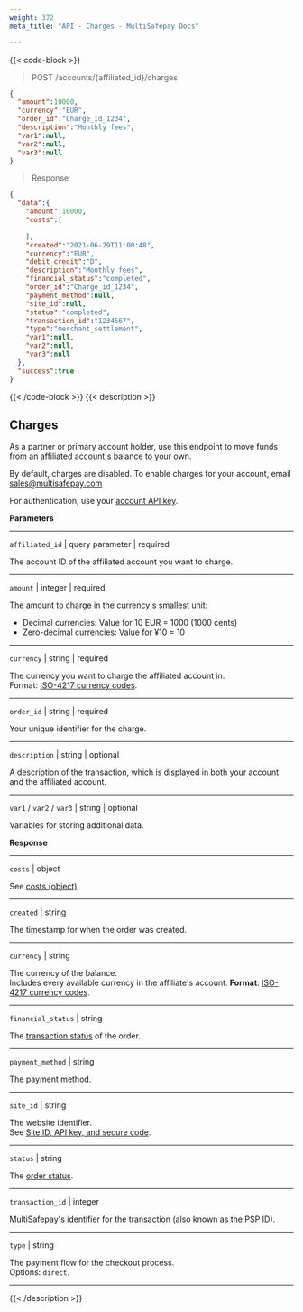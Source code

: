```yaml
---
weight: 372
meta_title: "API - Charges - MultiSafepay Docs"

---
```


{{< code-block >}}

> POST /accounts/{affiliated_id}/charges

```json 
{
  "amount":10000,
  "currency":"EUR",
  "order_id":"Charge_id_1234",
  "description":"Monthly fees",
  "var1":null,
  "var2":null,
  "var3":null
}
```

> Response

```json
{
  "data":{
    "amount":10000,
    "costs":[
      
    ],
    "created":"2021-06-29T11:00:48",
    "currency":"EUR",
    "debit_credit":"D",
    "description":"Monthly fees",
    "financial_status":"completed",
    "order_id":"Charge_id_1234",
    "payment_method":null,
    "site_id":null,
    "status":"completed",
    "transaction_id":"1234567",
    "type":"merchant_settlement",
    "var1":null,
    "var2":null,
    "var3":null
  },
  "success":true
}
```

{{< /code-block >}}
{{< description >}}
## Charges

As a partner or primary account holder, use this endpoint to move funds from an affiliated account's balance to your own. 

By default, charges are disabled. To enable charges for your account, email <sales@multisafepay.com>

For authentication, use your [account API key](/set-up-your-account/site-id-api-key-secure-code/). 

**Parameters**

----------------
`affiliated_id` | query parameter | required

The account ID of the affiliated account you want to charge. 

----------------
`amount` | integer | required

The amount to charge in the currency's smallest unit:  

- Decimal currencies: Value for 10 EUR = 1000 (1000 cents)
- Zero-decimal currencies: Value for ¥10 = 10 

----------------
`currency` | string | required

The currency you want to charge the affiliated account in.   
Format: [ISO-4217 currency codes](https://www.iso.org/iso-4217-currency-codes.html).

----------------
`order_id` | string | required

Your unique identifier for the charge.  

----------------
`description` | string | optional

A description of the transaction, which is displayed in both your account and the affiliated account. 

----------------
`var1` / `var2` / `var3` | string | optional

Variables for storing additional data. 

**Response**

----------------
`costs` | object

See [costs (object)](/api/#costs-object).

----------------
`created` | string

The timestamp for when the order was created.

----------------
`currency` | string

The currency of the balance.  
Includes every available currency in the affiliate's account.
**Format**: [ISO-4217 currency codes](https://www.iso.org/iso-4217-currency-codes.html).

----------------
`financial_status` | string

The [transaction status](/payments/multisafepay-statuses/) of the order.

----------------
`payment_method` | string

The payment method.

----------------
`site_id` | string

The website identifier.  
See [Site ID, API key, and secure code](/account/site-id-api-key-secure-code/).

----------------
`status` | string

The [order status](/payments/multisafepay-statuses/).

----------------
`transaction_id` | integer

MultiSafepay's identifier for the transaction (also known as the PSP ID).

----------------
`type` | string 

The payment flow for the checkout process.  
Options: `direct`. 

----------------

{{< /description >}}

